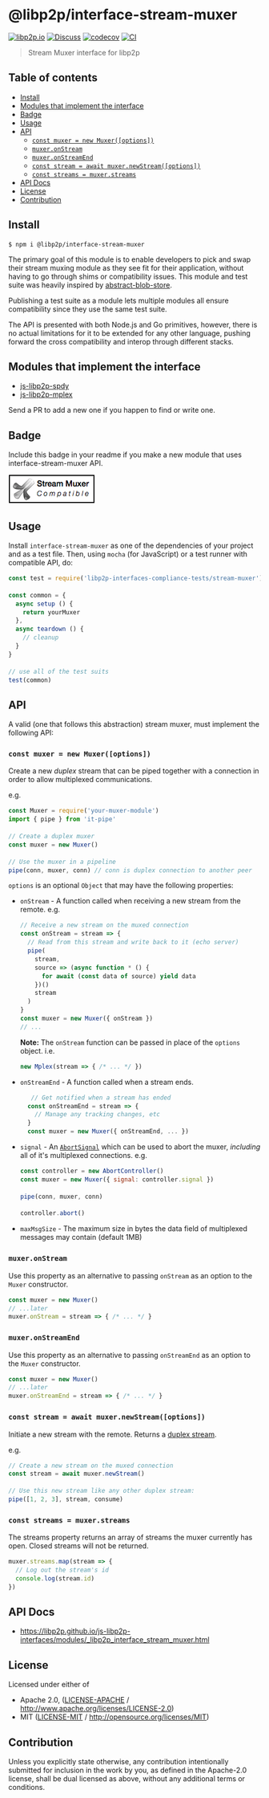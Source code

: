 # @libp2p/interface-stream-muxer <!-- omit in toc -->

[![libp2p.io](https://img.shields.io/badge/project-libp2p-yellow.svg?style=flat-square)](http://libp2p.io/)
[![Discuss](https://img.shields.io/discourse/https/discuss.libp2p.io/posts.svg?style=flat-square)](https://discuss.libp2p.io)
[![codecov](https://img.shields.io/codecov/c/github/libp2p/js-libp2p-interfaces.svg?style=flat-square)](https://codecov.io/gh/libp2p/js-libp2p-interfaces)
[![CI](https://img.shields.io/github/actions/workflow/status/libp2p/js-libp2p-interfaces/js-test-and-release.yml?branch=master\&style=flat-square)](https://github.com/libp2p/js-libp2p-interfaces/actions/workflows/js-test-and-release.yml?query=branch%3Amaster)

> Stream Muxer interface for libp2p

## Table of contents <!-- omit in toc -->

- [Install](#install)
- [Modules that implement the interface](#modules-that-implement-the-interface)
- [Badge](#badge)
- [Usage](#usage)
- [API](#api)
  - [`const muxer = new Muxer([options])`](#const-muxer--new-muxeroptions)
  - [`muxer.onStream`](#muxeronstream)
  - [`muxer.onStreamEnd`](#muxeronstreamend)
  - [`const stream = await muxer.newStream([options])`](#const-stream--await-muxernewstreamoptions)
  - [`const streams = muxer.streams`](#const-streams--muxerstreams)
- [API Docs](#api-docs)
- [License](#license)
- [Contribution](#contribution)

## Install

```console
$ npm i @libp2p/interface-stream-muxer
```

The primary goal of this module is to enable developers to pick and swap their stream muxing module as they see fit for their application, without having to go through shims or compatibility issues. This module and test suite was heavily inspired by [abstract-blob-store](https://github.com/maxogden/abstract-blob-store).

Publishing a test suite as a module lets multiple modules all ensure compatibility since they use the same test suite.

The API is presented with both Node.js and Go primitives, however, there is no actual limitations for it to be extended for any other language, pushing forward the cross compatibility and interop through different stacks.

## Modules that implement the interface

- [js-libp2p-spdy](https://github.com/libp2p/js-libp2p-spdy)
- [js-libp2p-mplex](https://github.com/libp2p/js-libp2p-mplex)

Send a PR to add a new one if you happen to find or write one.

## Badge

Include this badge in your readme if you make a new module that uses interface-stream-muxer API.

![](img/badge.png)

## Usage

Install `interface-stream-muxer` as one of the dependencies of your project and as a test file. Then, using `mocha` (for JavaScript) or a test runner with compatible API, do:

```js
const test = require('libp2p-interfaces-compliance-tests/stream-muxer')

const common = {
  async setup () {
    return yourMuxer
  },
  async teardown () {
    // cleanup
  }
}

// use all of the test suits
test(common)
```

## API

A valid (one that follows this abstraction) stream muxer, must implement the following API:

### `const muxer = new Muxer([options])`

Create a new *duplex* stream that can be piped together with a connection in order to allow multiplexed communications.

e.g.

```js
const Muxer = require('your-muxer-module')
import { pipe } from 'it-pipe'

// Create a duplex muxer
const muxer = new Muxer()

// Use the muxer in a pipeline
pipe(conn, muxer, conn) // conn is duplex connection to another peer
```

`options` is an optional `Object` that may have the following properties:

- `onStream` - A function called when receiving a new stream from the remote. e.g.
  ```js
  // Receive a new stream on the muxed connection
  const onStream = stream => {
    // Read from this stream and write back to it (echo server)
    pipe(
      stream,
      source => (async function * () {
        for await (const data of source) yield data
      })()
      stream
    )
  }
  const muxer = new Muxer({ onStream })
  // ...
  ```
  **Note:** The `onStream` function can be passed in place of the `options` object. i.e.
  ```js
  new Mplex(stream => { /* ... */ })
  ```
- `onStreamEnd` - A function called when a stream ends.
  ```js
     // Get notified when a stream has ended
    const onStreamEnd = stream => {
      // Manage any tracking changes, etc
    }
    const muxer = new Muxer({ onStreamEnd, ... })
  ```
- `signal` - An [`AbortSignal`](https://developer.mozilla.org/en-US/docs/Web/API/AbortSignal) which can be used to abort the muxer, *including* all of it's multiplexed connections. e.g.
  ```js
  const controller = new AbortController()
  const muxer = new Muxer({ signal: controller.signal })

  pipe(conn, muxer, conn)

  controller.abort()
  ```
- `maxMsgSize` - The maximum size in bytes the data field of multiplexed messages may contain (default 1MB)

### `muxer.onStream`

Use this property as an alternative to passing `onStream` as an option to the `Muxer` constructor.

```js
const muxer = new Muxer()
// ...later
muxer.onStream = stream => { /* ... */ }
```

### `muxer.onStreamEnd`

Use this property as an alternative to passing `onStreamEnd` as an option to the `Muxer` constructor.

```js
const muxer = new Muxer()
// ...later
muxer.onStreamEnd = stream => { /* ... */ }
```

### `const stream = await muxer.newStream([options])`

Initiate a new stream with the remote. Returns a [duplex stream](https://gist.github.com/alanshaw/591dc7dd54e4f99338a347ef568d6ee9#duplex-it).

e.g.

```js
// Create a new stream on the muxed connection
const stream = await muxer.newStream()

// Use this new stream like any other duplex stream:
pipe([1, 2, 3], stream, consume)
```

### `const streams = muxer.streams`

The streams property returns an array of streams the muxer currently has open. Closed streams will not be returned.

```js
muxer.streams.map(stream => {
  // Log out the stream's id
  console.log(stream.id)
})
```

## API Docs

- <https://libp2p.github.io/js-libp2p-interfaces/modules/_libp2p_interface_stream_muxer.html>

## License

Licensed under either of

- Apache 2.0, ([LICENSE-APACHE](LICENSE-APACHE) / <http://www.apache.org/licenses/LICENSE-2.0>)
- MIT ([LICENSE-MIT](LICENSE-MIT) / <http://opensource.org/licenses/MIT>)

## Contribution

Unless you explicitly state otherwise, any contribution intentionally submitted for inclusion in the work by you, as defined in the Apache-2.0 license, shall be dual licensed as above, without any additional terms or conditions.
